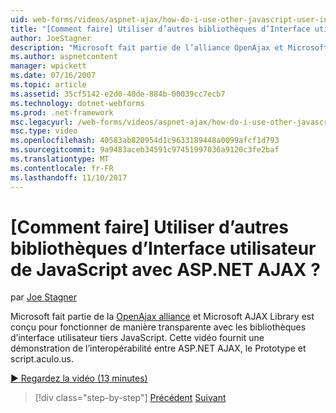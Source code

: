 ```yaml
---
uid: web-forms/videos/aspnet-ajax/how-do-i-use-other-javascript-user-interface-libraries-with-aspnet-ajax
title: "[Comment faire] Utiliser d’autres bibliothèques d’Interface utilisateur de JavaScript avec ASP.NET AJAX ? | Microsoft Docs"
author: JoeStagner
description: "Microsoft fait partie de l’alliance OpenAjax et Microsoft AJAX Library est conçu pour fonctionner de manière transparente avec les bibliothèques d’interface utilisateur tiers JavaScript..."
ms.author: aspnetcontent
manager: wpickett
ms.date: 07/16/2007
ms.topic: article
ms.assetid: 35cf5142-e2d0-40de-884b-00039cc7ecb7
ms.technology: dotnet-webforms
ms.prod: .net-framework
msc.legacyurl: /web-forms/videos/aspnet-ajax/how-do-i-use-other-javascript-user-interface-libraries-with-aspnet-ajax
msc.type: video
ms.openlocfilehash: 40583ab820954d1c9633189448a0099afcf1d793
ms.sourcegitcommit: 9a9483aceb34591c97451997036a9120c3fe2baf
ms.translationtype: MT
ms.contentlocale: fr-FR
ms.lasthandoff: 11/10/2017
---
```

<a name="how-do-i-use-other-javascript-user-interface-libraries-with-aspnet-ajax"></a>[Comment faire] Utiliser d’autres bibliothèques d’Interface utilisateur de JavaScript avec ASP.NET AJAX ?
====================
par [Joe Stagner](https://github.com/JoeStagner)

Microsoft fait partie de la [OpenAjax alliance](http://www.openajax.org/) et Microsoft AJAX Library est conçu pour fonctionner de manière transparente avec les bibliothèques d’interface utilisateur tiers JavaScript. Cette vidéo fournit une démonstration de l’interopérabilité entre ASP.NET AJAX, le Prototype et script.aculo.us.

[&#9654; Regardez la vidéo (13 minutes)](https://channel9.msdn.com/Blogs/ASP-NET-Site-Videos/how-do-i-use-other-javascript-user-interface-libraries-with-aspnet-ajax)

>[!div class="step-by-step"]
[Précédent](how-do-i-choose-between-methods-of-ajax-page-updates.md)
[Suivant](how-do-i-use-the-aspnet-ajax-profile-services.md)
